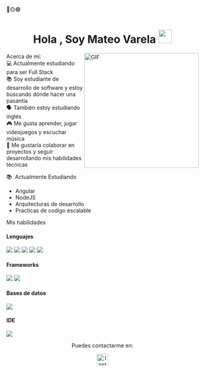 <div>
🔴🟡🟢

<br>

</div>

<h1 align="center">Hola , Soy Mateo Varela  <img src="https://media.giphy.com/media/hvRJCLFzcasrR4ia7z/giphy.gif" width="35"></h1>

<img align="right" height="300px" width= "300px" alt="GIF" src="https://media.giphy.com/media/CVtNe84hhYF9u/giphy.gif" />

<div>

Acerca de mí:  
💻 Actualmente estudiando para ser Full Stack  
📚 Soy estudiante de desarrollo de software y estoy buscando dónde hacer una pasantía  
🗣️ También estoy estudiando inglés  
🎮 Me gusta aprender, jugar videojuegos y escuchar música  
🤝 Me gustaría colaborar en proyectos y seguir desarrollando mis habilidades técnicas

   📚 &nbsp;Actualmente Estudiando

  - Angular
  - NodeJS
  - Arquitecturas de desarrollo 
  - Practicas de codigo escalable

  

 Mis habilidades

<h4> Lenguajes </h4>
<span> 
  <img src="https://img.shields.io/badge/HTML5-E34F26?style=for-the-badge&logo=html5&logoColor=white">
  <img src="https://img.shields.io/badge/CSS3-1572B6?style=for-the-badge&logo=css3&logoColor=white">
  <img src="https://img.shields.io/badge/JavaScript-F7DF1E?style=for-the-badge&logo=javascript&logoColor=black">
  <img src="https://img.shields.io/badge/Python-ED8B00?style=for-the-badge&logo=Python&logoColor=white">
  <img src="https://img.shields.io/badge/Typescript-00599C?style=for-the-badge&logo=Typescript&logoColor=white">
</span>

<h4> Frameworks </h4>
<span>
  <img src="https://img.shields.io/badge/node.js-6DA55F?style=for-the-badge&logo=node.js&logoColor=white">
  <img src="https://img.shields.io/badge/angular-%23DD0031.svg?style=for-the-badge&logo=angular&logoColor=white">
</span>

<h4> Bases de datos </h4>
<span>
  <img src="https://img.shields.io/badge/mysql-4479A1.svg?style=for-the-badge&logo=mysql&logoColor=white">
</span>

<h4> IDE </h4>
<span>
<img src="https://img.shields.io/badge/Visual_Studio_Code-0078D4?style=for-the-badge&logo=visual%20studio%20code&logoColor=white">



<p align="center">
  Puedes contactarme en:
</p>

<p align="center">
  <a href="https://www.instagram.com/mvarela26/">
    <img src="https://raw.githubusercontent.com/rahuldkjain/github-profile-readme-generator/master/src/images/icons/Social/instagram.svg" alt="Instagram" height="30" />
  </a>
</p>
